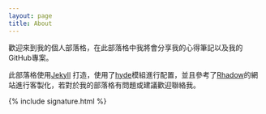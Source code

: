 ```yaml
---
layout: page
title: About
---
```


歡迎來到我的個人部落格，在此部落格中我將會分享我的心得筆記以及我的GitHub專案。

此部落格使用[Jekyll](https://jekyllrb.com/) 打造，使用了[hyde](https://github.com/poole/hyde)模組進行配置，並且參考了[Rhadow](https://rhadow.github.io/)的網站進行客製化，若對於我的部落格有問題或建議歡迎聯絡我。


{% include signature.html %}